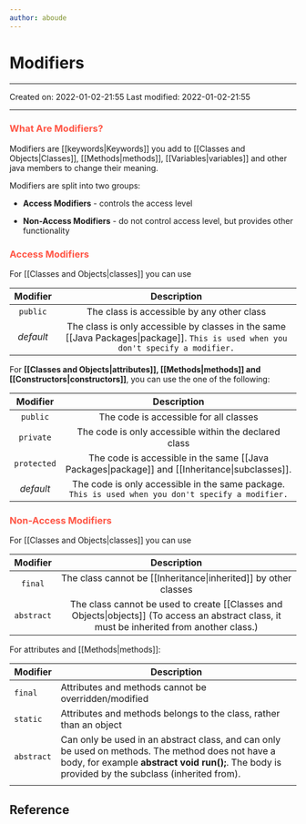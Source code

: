 ```yaml
---
author: aboude
---
```


# Modifiers
___

Created on: 2022-01-02-21:55
Last modified: 2022-01-02-21:55

___

### <span style="color: #ff5545;text-transform: capitalize;">what are modifiers?</span>
Modifiers are [[keywords|Keywords]] you add to [[Classes and Objects|Classes]], [[Methods|methods]], [[Variables|variables]] and other java members to change their meaning.

Modifiers are split into two groups:
* **Access Modifiers** - controls the access level

* **Non-Access Modifiers** - do not control access level, but provides other functionality

### <span style="color: #ff5545;text-transform: capitalize;">Access modifiers</span>
For [[Classes and Objects|classes]] you can use

| Modifier  |                                                            Description                                                            |
|:---------:|:---------------------------------------------------------------------------------------------------------------------------------:|
| `public`  |                                            The class is accessible by any other class                                             |
| *default* | The class is only accessible by classes in the same [[Java Packages\|package]]. `This is used when you don't specify a modifier.` |

For  **[[Classes and Objects|attributes]], [[Methods|methods]] and [[Constructors|constructors]]**, you can use the one of the following:

|  Modifier   |                                            Description                                             |
|:-----------:|:--------------------------------------------------------------------------------------------------:|
|  `public`   |                               The code is accessible for all classes                               |
|  `private`  |                       The code is only accessible within the declared class                        |
| `protected` |   The code is accessible in the same [[Java Packages\|package]] and [[Inheritance\|subclasses]].   |
|  *default*  | The code is only accessible in the same package. `This is used when you don't specify a modifier.` | 

### <span style="color: #ff5545;text-transform: capitalize;">Non-Access Modifiers</span>
For [[Classes and Objects|classes]] you can use

|  Modifier  |                                                                 Description                                                                 |
|:----------:|:-------------------------------------------------------------------------------------------------------------------------------------------:|
|  `final`   |                                       The class cannot be [[Inheritance\|inherited]] by other classes                                       |
| `abstract` | The class cannot be used to create [[Classes and Objects\|objects]] (To access an abstract class, it must be inherited from another class.) | 

For attributes and [[Methods|methods]]:

| Modifier   | Description                                                                                                                                                                                           |
| ---------- | ----------------------------------------------------------------------------------------------------------------------------------------------------------------------------------------------------- |
| `final`    | Attributes and methods cannot be overridden/modified                                                                                                                                                  |
| `static`   | Attributes and methods belongs to the class, rather than an object                                                                                                                                    |
| `abstract` | Can only be used in an abstract class, and can only be used on methods. The method does not have a body, for example **abstract void run();**. The body is provided by the subclass (inherited from). |
|            |                                                                                                                                                                                                       |
## Reference
